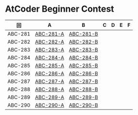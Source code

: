 # AtCoder Beginner Contest

| 回 | A | B | C | D | E | F |
|:---:|:---:|:---:|:---:|:---:|:---:|:---:|
| ABC-281 | [ABC-281-A](ABC-281-A.py) | [ABC-281-B](ABC-281-B.py) |  |  |  |  |
| ABC-282 | [ABC-282-A](ABC-282-A.py) | [ABC-282-B](ABC-282-B.py) |  |  |  |  |
| ABC-283 | [ABC-283-A](ABC-283-A.py) | [ABC-283-B](ABC-283-B.py) |  |  |  |  |
| ABC-284 | [ABC-284-A](ABC-284-A.py) | [ABC-284-B](ABC-284-B.py) |  |  |  |  |
| ABC-285 | [ABC-285-A](ABC-285-A.py) | [ABC-285-B](ABC-285-B.py) |  |  |  |  |
| ABC-286 | [ABC-286-A](ABC-286-A.py) | [ABC-286-B](ABC-286-B.py) |  |  |  |  |
| ABC-287 | [ABC-287-A](ABC-287-A.py) | [ABC-287-B](ABC-287-B.py) |  |  |  |  |
| ABC-288 | [ABC-288-A](ABC-288-A.py) | [ABC-288-B](ABC-288-B.py) |  |  |  |  |
| ABC-289 | [ABC-289-A](ABC-289-A.py) | [ABC-289-B](ABC-289-B.py) |  |  |  |  |
| ABC-290 | [ABC-290-A](ABC-290-A.py) | [ABC-290-B](ABC-290-B.py) |  |  |  |  |
